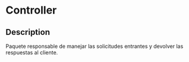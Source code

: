 # **Controller**

## Description
Paquete responsable de manejar las solicitudes entrantes y devolver las respuestas al cliente.